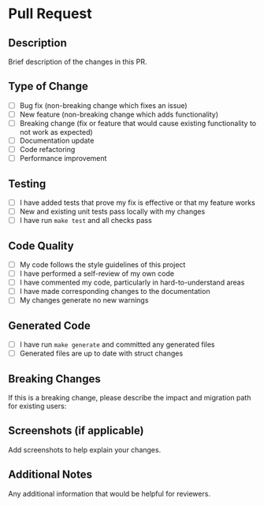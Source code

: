 # Pull Request

## Description
Brief description of the changes in this PR.

## Type of Change
- [ ] Bug fix (non-breaking change which fixes an issue)
- [ ] New feature (non-breaking change which adds functionality)
- [ ] Breaking change (fix or feature that would cause existing functionality to not work as expected)
- [ ] Documentation update
- [ ] Code refactoring
- [ ] Performance improvement

## Testing
- [ ] I have added tests that prove my fix is effective or that my feature works
- [ ] New and existing unit tests pass locally with my changes
- [ ] I have run `make test` and all checks pass

## Code Quality
- [ ] My code follows the style guidelines of this project
- [ ] I have performed a self-review of my own code
- [ ] I have commented my code, particularly in hard-to-understand areas
- [ ] I have made corresponding changes to the documentation
- [ ] My changes generate no new warnings

## Generated Code
- [ ] I have run `make generate` and committed any generated files
- [ ] Generated files are up to date with struct changes

## Breaking Changes
If this is a breaking change, please describe the impact and migration path for existing users:

## Screenshots (if applicable)
Add screenshots to help explain your changes.

## Additional Notes
Any additional information that would be helpful for reviewers.
